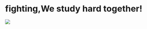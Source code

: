 fighting,We study hard together!
====================================================================

![](http://upload-images.jianshu.io/upload_images/838345-23038029e8a89d3f.png?imageMogr2/auto-orient/strip%7CimageView2/2/w/1240)
